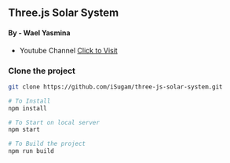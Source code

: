 ## Three.js Solar System
#### By - Wael Yasmina
- Youtube Channel [Click to Visit](https://www.youtube.com/watch?v=XXzqSAt3UIw&t=560s)

### Clone the project
```bash
git clone https://github.com/iSugam/three-js-solar-system.git
```
 
```bash
# To Install
npm install

# To Start on local server
npm start

# To Build the project
npm run build
```
